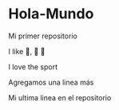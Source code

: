 # Hola-Mundo

Mi primer repositorio

I like :icecream:, :pizza: :duck:

I love the sport 

Agregamos una linea más 

Mi ultima linea en el repositorio 
